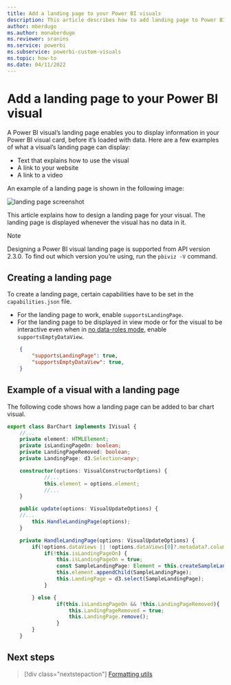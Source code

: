 ```yaml
---
title: Add a landing page to your Power BI visuals
description: This article describes how to add landing page to Power BI visuals.
author: mberdugo
ms.author: monaberdugo
ms.reviewer: sranins
ms.service: powerbi
ms.subservice: powerbi-custom-visuals
ms.topic: how-to
ms.date: 04/11/2022
---
```


# Add a landing page to your Power BI visual

A Power BI visual’s landing page enables you to display information in your Power BI visual card, before it’s loaded with data. Here are a few examples of what a visual’s landing page can display:

* Text that explains how to use the visual
* A link to your website
* A link to a video

An example of a landing page is shown in the following image:

![landing page screenshot](media/landing-page/app-landing-page.png)

This article explains how to design a landing page for your visual. The landing page is displayed whenever the visual has no data in it.

>[!NOTE]
>Designing a Power BI visual landing page is supported from API version 2.3.0. To find out which version you’re using, run the `pbiviz -V` command.

## Creating a landing page

To create a landing page, certain capabilities have to be set in the `capabilities.json` file.

* For the landing page to work, enable `supportsLandingPage`.
* For the landing page to be displayed in view mode or for the visual to be interactive even when in [no data-roles mode](no-dataroles-support.md), enable `supportsEmptyDataView`.

```json
    {
        "supportsLandingPage": true,
        "supportsEmptyDataView": true,
    }
```

## Example of a visual with a landing page

The following code shows how a landing page can be added to bar chart visual.

```typescript
export class BarChart implements IVisual {
    //...
    private element: HTMLElement;
    private isLandingPageOn: boolean;
    private LandingPageRemoved: boolean;
    private LandingPage: d3.Selection<any>;

    constructor(options: VisualConstructorOptions) {
            //...
            this.element = options.element;
            //...
    }

    public update(options: VisualUpdateOptions) {
    //...
        this.HandleLandingPage(options);
    }

    private HandleLandingPage(options: VisualUpdateOptions) {
        if(!options.dataViews || !options.dataViews[0]?.metadata?.columns?.length){
            if(!this.isLandingPageOn) {
                this.isLandingPageOn = true;
                const SampleLandingPage: Element = this.createSampleLandingPage(); //create a landing page
                this.element.appendChild(SampleLandingPage);
                this.LandingPage = d3.select(SampleLandingPage);
            }

        } else {
                if(this.isLandingPageOn && !this.LandingPageRemoved){
                    this.LandingPageRemoved = true;
                    this.LandingPage.remove();
                }
        }
    }
```

## Next steps

>[!div class="nextstepaction"]
>[Formatting utils](utils-formatting.md)
